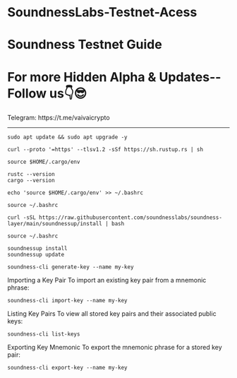 # SoundnessLabs-Testnet-Acess

<h1>Soundness Testnet Guide</h1>

<h1>For more Hidden Alpha & Updates-- Follow us👇😎</h1>
Telegram: https://t.me/vaivaicrypto


----

```console
sudo apt update && sudo apt upgrade -y
```

```console
curl --proto '=https' --tlsv1.2 -sSf https://sh.rustup.rs | sh
```

```console
source $HOME/.cargo/env
```

```console
rustc --version
cargo --version
```

```console
echo 'source $HOME/.cargo/env' >> ~/.bashrc
```

```console
source ~/.bashrc
```

```console
curl -sSL https://raw.githubusercontent.com/soundnesslabs/soundness-layer/main/soundnessup/install | bash
```

```console
source ~/.bashrc
```

```console
soundnessup install
soundnessup update
```

```console
soundness-cli generate-key --name my-key
```

Importing a Key Pair
To import an existing key pair from a mnemonic phrase:

```console
soundness-cli import-key --name my-key
```

Listing Key Pairs
To view all stored key pairs and their associated public keys:

```console
soundness-cli list-keys
```

Exporting Key Mnemonic
To export the mnemonic phrase for a stored key pair:

```console
soundness-cli export-key --name my-key
```
